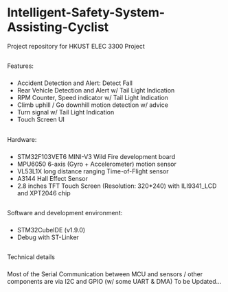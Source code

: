 # Intelligent-Safety-System-Assisting-Cyclist

Project repository for HKUST ELEC 3300 Project

##
Features:

###
- Accident Detection and Alert: Detect Fall 
- Rear Vehicle Detection and Alert w/ Tail Light Indication
- RPM Counter, Speed indicator w/ Tail Light Indication
- Climb uphill / Go downhill motion detection w/ advice
- Turn signal w/ Tail Light Indication
- Touch Screen UI

##
Hardware:

###
- STM32F103VET6 MINI-V3 Wild Fire development board
- MPU6050 6-axis (Gyro + Accelerometer) motion sensor
- VL53L1X long distance ranging Time-of-Flight sensor
- A3144 Hall Effect Sensor
- 2.8 inches TFT Touch Screen (Resolution: 320*240) with ILI9341_LCD and XPT2046 chip

##
Software and development environment:

###
- STM32CubeIDE (v1.9.0)
- Debug with ST-Linker

##
Technical details

###
Most of the Serial Communication between MCU and sensors / other components are via I2C and GPIO (w/ some UART & DMA)
To be Updated...
